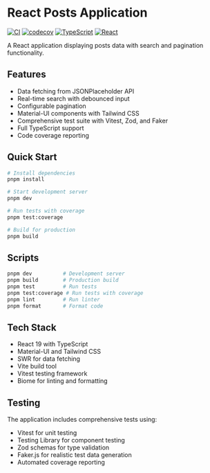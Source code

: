 # React Posts Application

[![CI](https://github.com/USER/REPO/workflows/CI/badge.svg)](https://github.com/USER/REPO/actions)
[![codecov](https://codecov.io/gh/USER/REPO/branch/main/graph/badge.svg)](https://codecov.io/gh/USER/REPO)
[![TypeScript](https://img.shields.io/badge/TypeScript-007ACC?style=flat&logo=typescript&logoColor=white)](https://typescriptlang.org/)
[![React](https://img.shields.io/badge/React-20232A?style=flat&logo=react&logoColor=61DAFB)](https://reactjs.org/)

A React application displaying posts data with search and pagination functionality.

## Features

- Data fetching from JSONPlaceholder API
- Real-time search with debounced input
- Configurable pagination
- Material-UI components with Tailwind CSS
- Comprehensive test suite with Vitest, Zod, and Faker
- Full TypeScript support
- Code coverage reporting

## Quick Start

```bash
# Install dependencies
pnpm install

# Start development server
pnpm dev

# Run tests with coverage
pnpm test:coverage

# Build for production
pnpm build
```

## Scripts

```bash
pnpm dev          # Development server
pnpm build        # Production build
pnpm test         # Run tests
pnpm test:coverage # Run tests with coverage
pnpm lint         # Run linter
pnpm format       # Format code
```

## Tech Stack

- React 19 with TypeScript
- Material-UI and Tailwind CSS
- SWR for data fetching
- Vite build tool
- Vitest testing framework
- Biome for linting and formatting

## Testing

The application includes comprehensive tests using:
- Vitest for unit testing
- Testing Library for component testing
- Zod schemas for type validation
- Faker.js for realistic test data generation
- Automated coverage reporting